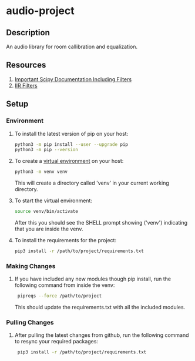 # audio-project
## Description
An audio library for room callibration and equalization.

## Resources
1. [Important Scipy Documentation Including Filters](https://docs.scipy.org/doc/scipy/reference/generated/scipy.signal.iirfilter.html)
2. [IIR Filters](https://docs.scipy.org/doc/scipy/reference/generated/scipy.signal.iirfilter.html)

## Setup
### Environment
1. To install the latest version of pip on your host:

    ```bash
    python3 -m pip install --user --upgrade pip
    python3 -m pip --version
    ```

2. To create a [virtual environment](https://docs.python.org/3/library/venv.html) on your host:
    ```bash
    python3 -m venv venv
    ```
    This will create a directory called 'venv' in your current working directory.

3. To start the virtual environment:
    ```bash
    source venv/bin/activate
    ```
    After this you should see the SHELL prompt showing ('venv') indicating that you
    are inside the venv.

4. To install the requirements for the project: 
    ```bash
    pip3 install -r /path/to/project/requirements.txt
    ```

### Making Changes
1. If you have included any new modules though pip install, run the following command
   from inside the venv:
   ```bash
    pipreqs --force /path/to/project
   ```
   This should update the requirements.txt with all the included modules.

### Pulling Changes
1. After pulling the latest changes from github, run the following command to 
   resync your required packages:
   ```bash
    pip3 install -r /path/to/project/requirements.txt
   ```

